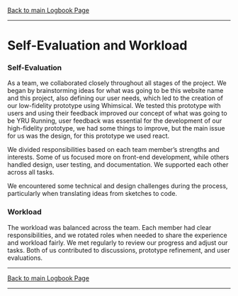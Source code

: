 [Back to main Logbook Page](../hci_logbook.md)

---

# Self-Evaluation and Workload

### Self-Evaluation
As a team, we collaborated closely throughout all stages of the project. We began by brainstorming ideas for what was going to be this website name and this project, also defining our user needs, which led to the creation of our low-fidelity prototype using Whimsical. We tested this prototype with users and using their feedback improved our concept of what was going to be YRU Running, user feedback was essential for the development of our high-fidelity prototype, we had some things to improve, but the main issue for us was the design, for this prototype we used react.

We divided responsibilities based on each team member’s strengths and interests. Some of us focused more on front-end development, while others handled design, user testing, and documentation. We supported each other across all tasks.

We encountered some technical and design challenges during the process, particularly when translating ideas from sketches to code.

### Workload
The workload was balanced across the team. Each member had clear responsibilities, and we rotated roles when needed to share the experience and workload fairly. We met regularly to review our progress and adjust our tasks. Both of us contributed to discussions, prototype refinement, and user evaluations.


---
[Back to main Logbook Page](../hci_logbook.md)

---
